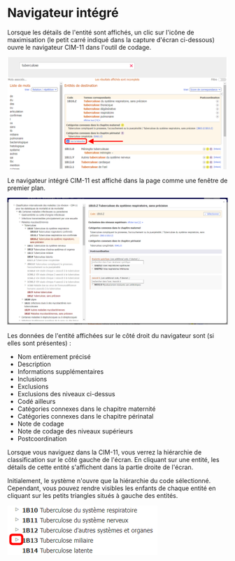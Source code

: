 ﻿# Navigateur intégré

Lorsque les détails de l'entité sont affichés, un clic sur l'icône de maximisation (le petit carré indiqué dans la capture d'écran ci-dessous) ouvre le navigateur CIM-11 dans l'outil de codage.

![capture d'écran du lien du navigateur de L’outil de codage](img/browser-link-v4.png "Lien du navigateur de l’Outil de codage")

Le navigateur intégré CIM-11 est affiché dans la page comme une fenêtre de premier plan.

![capture d'écran du navigateur intégré de l’Outil de codage](img/browser-v4.png "Navigateur intégré de L’outil de codage")

Les données de l'entité affichées sur le côté droit du navigateur sont (si elles sont présentes) : 

- Nom entièrement précisé
- Description
- Informations supplémentaires
- Inclusions
- Exclusions
- Exclusions des niveaux ci-dessus
- Codé ailleurs
- Catégories connexes dans le chapitre maternité
- Catégories connexes dans le chapitre périnatal
- Note de codage
- Note de codage des niveaux supérieurs
- Postcoordination

Lorsque vous naviguez dans la CIM-11, vous verrez la hiérarchie de classification sur le côté gauche de l'écran. En cliquant sur une entité, les détails de cette entité s'affichent dans la partie droite de l'écran.

Initialement, le système n'ouvre que la hiérarchie du code sélectionné. Cependant, vous pouvez rendre visibles les enfants de chaque entité en cliquant sur les petits triangles situés à gauche des entités.

![Capture d'écran du navigateur intégré L’outil de codage enfants ouverts](img/browser-triangle-v4.png "Navigateur intégré de l’Outil de codage enfants ouverts")


